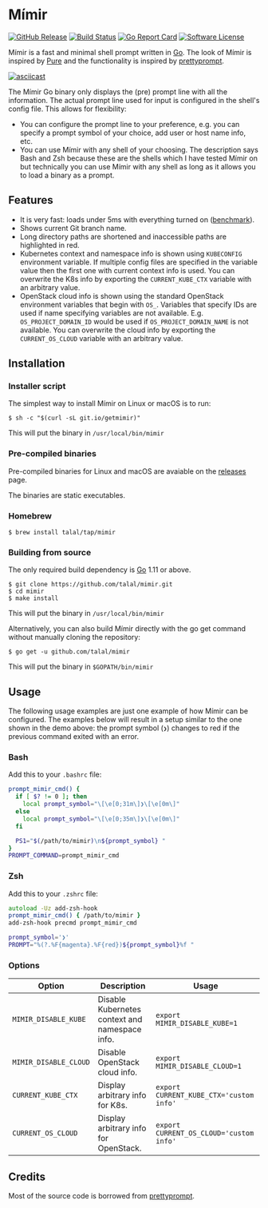 # Mímir

[![GitHub Release](https://img.shields.io/github/release/talal/mimir.svg?style=flat-square)](https://github.com/talal/mimir/releases/latest)
[![Build Status](https://img.shields.io/travis/talal/mimir/master.svg?style=flat-square)](https://travis-ci.org/talal/mimir)
[![Go Report Card](https://goreportcard.com/badge/github.com/talal/mimir?style=flat-square)](https://goreportcard.com/report/github.com/talal/mimir)
[![Software License](https://img.shields.io/github/license/talal/mimir.svg?style=flat-square)](LICENSE)

Mímir is a fast and minimal shell prompt written in [Go](https://golang.org).
The look of Mímir is inspired by [Pure](https://github.com/sindresorhus/pure)
and the functionality is inspired by
[prettyprompt](https://github.com/majewsky/gofu#prettyprompt).

[![asciicast](https://asciinema.org/a/225675.svg)](https://asciinema.org/a/225675)

The Mímir Go binary only displays the (pre) prompt line with all the
information. The actual prompt line used for input is configured in the shell's
config file. This allows for flexibility:
- You can configure the prompt line to your preference, e.g. you can specify a
  prompt symbol of your choice, add user or host name info, etc.
- You can use Mímir with any shell of your choosing. The description says Bash
  and Zsh because these are the shells which I have tested Mímir on but
  technically you can use Mímir with any shell as long as it allows you to load
  a binary as a prompt.

## Features

- It is very fast: loads under 5ms with everything turned on
  ([benchmark](https://asciinema.org/a/225680)).
- Shows current Git branch name.
- Long directory paths are shortened and inaccessible paths are highlighted in
  red.
- Kubernetes context and namespace info is shown using `KUBECONFIG` environment
  variable. If multiple config files are specified in the variable value then
  the first one with current context info is used. You can overwrite the K8s
  info by exporting the `CURRENT_KUBE_CTX` variable with an arbitrary value.
- OpenStack cloud info is shown using the standard OpenStack environment
  variables that begin with `OS_`. Variables that specify IDs are used if name
  specifying variables are not available. E.g. `OS_PROJECT_DOMAIN_ID` would be
  used if `OS_PROJECT_DOMAIN_NAME` is not available. You can overwrite the cloud
  info by exporting the `CURRENT_OS_CLOUD` variable with an arbitrary value.


## Installation

### Installer script

The simplest way to install Mímir on Linux or macOS is to run:

```
$ sh -c "$(curl -sL git.io/getmimir)"
```

This will put the binary in `/usr/local/bin/mimir`

### Pre-compiled binaries

Pre-compiled binaries for Linux and macOS are avaiable on the
[releases](https://github.com/talal/mimir/releases/latest) page.

The binaries are static executables.

### Homebrew

```
$ brew install talal/tap/mimir
```

### Building from source

The only required build dependency is [Go](https://golang.org/) 1.11 or above.

```
$ git clone https://github.com/talal/mimir.git
$ cd mimir
$ make install
```

This will put the binary in `/usr/local/bin/mimir`

Alternatively, you can also build Mímir directly with the go get command without
manually cloning the repository:

```
$ go get -u github.com/talal/mimir
```

This will put the binary in `$GOPATH/bin/mimir`

## Usage

The following usage examples are just one example of how Mímir can be
configured. The examples below will result in a setup similar to the one shown
in the demo above: the prompt symbol (`❯`) changes to red if the previous
command exited with an error.

### Bash

Add this to your `.bashrc` file:

```bash
prompt_mimir_cmd() {
  if [ $? != 0 ]; then
    local prompt_symbol="\[\e[0;31m\]❯\[\e[0m\]"
  else
    local prompt_symbol="\[\e[0;35m\]❯\[\e[0m\]"
  fi

  PS1="$(/path/to/mimir)\n${prompt_symbol} "
}
PROMPT_COMMAND=prompt_mimir_cmd
```

### Zsh

Add this to your `.zshrc` file:

```zsh
autoload -Uz add-zsh-hook
prompt_mimir_cmd() { /path/to/mimir }
add-zsh-hook precmd prompt_mimir_cmd

prompt_symbol='❯'
PROMPT="%(?.%F{magenta}.%F{red})${prompt_symbol}%f "
```

### Options

| Option | Description | Usage |
| --- | --- | --- |
| `MIMIR_DISABLE_KUBE` | Disable Kubernetes context and namespace info. | `export MIMIR_DISABLE_KUBE=1` |
| `MIMIR_DISABLE_CLOUD` | Disable OpenStack cloud info. | `export MIMIR_DISABLE_CLOUD=1` |
| `CURRENT_KUBE_CTX` | Display arbitrary info for K8s. | `export CURRENT_KUBE_CTX='custom info'` |
| `CURRENT_OS_CLOUD` | Display arbitrary info for OpenStack. | `export CURRENT_OS_CLOUD='custom info'` |

## Credits

Most of the source code is borrowed from
[prettyprompt](https://github.com/majewsky/gofu#prettyprompt).
